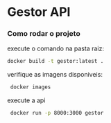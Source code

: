 # Gestor API

### Como rodar o projeto

execute o comando na pasta raiz:

```bash
docker build -t gestor:latest .
```

verifique as imagens disponiveis:

```bash
 docker images
```

execute a api

```bash
 docker run -p 8000:3000 gestor
```